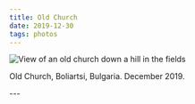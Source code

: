 ```yaml
---
title: Old Church
date: 2019-12-30
tags: photos
---
```

<p><img src="/assets/images/20191230_152425.jpg" alt="View of an old church down a hill in the fields" /></p>
<p>Old Church, Boliartsi, Bulgaria. December 2019.</p>
---

